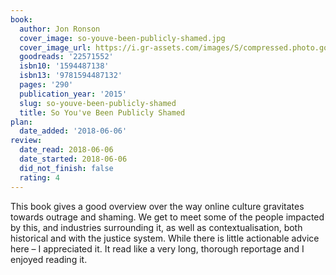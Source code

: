 ```yaml
---
book:
  author: Jon Ronson
  cover_image: so-youve-been-publicly-shamed.jpg
  cover_image_url: https://i.gr-assets.com/images/S/compressed.photo.goodreads.com/books/1413749614l/22571552._SX98_.jpg
  goodreads: '22571552'
  isbn10: '1594487138'
  isbn13: '9781594487132'
  pages: '290'
  publication_year: '2015'
  slug: so-youve-been-publicly-shamed
  title: So You've Been Publicly Shamed
plan:
  date_added: '2018-06-06'
review:
  date_read: 2018-06-06
  date_started: 2018-06-06
  did_not_finish: false
  rating: 4
---
```


This book gives a good overview over the way online culture gravitates towards outrage and shaming. We get to meet some of the people impacted by this, and industries surrounding it, as well as contextualisation, both historical and with the justice system. While there is little actionable advice here – I appreciated it. It read like a very long, thorough reportage and I enjoyed reading it.
